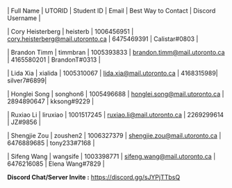 | Full Name | UTORID | Student ID | Email | Best Way to Contact | Discord Username |

| Cory Heisterberg | heisterb | 1006456951 | cory.heisterberg@mail.utoronto.ca | 6475469391 | Calistar#0803 | 

| Brandon Timm | timmbran | 1005393833 | brandon.timm@mail.utoronto.ca | 4165580201 | BrandonT#0313 | 

| Lida Xia | xialida | 1005310067 | lida.xia@mail.utoronto.ca | 4168315989| silver7#6899|

| Honglei Song | songhon6 | 1005496688 | honglei.song@mail.utoronto.ca | 2894890647 | kksong#9229 |

| Ruxiao Li | liruxiao | 1001517245 | ruxiao.li@mail.utoronto.ca | 2269299614 | JZ#9856 |

| Shengjie Zou | zoushen2 | 1006327379 | shengjie.zou@mail.utoronto.ca | 6476889685 | tony233#7168 |

| Sifeng Wang | wangsife | 1003398771 | sifeng.wang@mail.utoronto.ca | 6476216085 | Elena Wang#7829 |

**Discord Chat/Server Invite :** https://discord.gg/sJYPjTTbsQ
